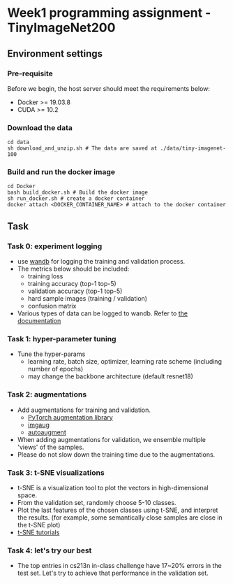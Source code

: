 # Week1 programming assignment - TinyImageNet200

  

## Environment settings

### Pre-requisite
Before we begin, the host server should meet the requirements below:
* Docker >= 19.03.8
* CUDA >= 10.2

###  Download the data

```
cd data
sh download_and_unzip.sh # The data are saved at ./data/tiny-imagenet-100
```

### Build and run the docker image

```
cd Docker
bash build_docker.sh # Build the docker image
sh run_docker.sh # create a docker container
docker attach <DOCKER_CONTAINER_NAME> # attach to the docker container
```

## Task

### Task 0: experiment logging
* use [wandb](https://www.wandb.com/) for logging the training and validation process.
* The metrics below should be included:
	* training loss
	* training accuracy (top-1 top-5)
	* validation accuracy (top-1 top-5)
	* hard sample images (training / validation)
	* confusion matrix
* Various types of data can be logged to wandb. Refer to [the documentation](https://docs.wandb.com/library/log)

### Task 1: hyper-parameter tuning

* Tune the hyper-params
	* learning rate, batch size, optimizer, learning rate scheme (including number of epochs)
	* may change the backbone architecture (default resnet18)

### Task 2: augmentations

* Add augmentations for training and validation.
	* [PyTorch augmentation library](https://pytorch.org/docs/stable/torchvision/transforms.html)
	* [imgaug](https://github.com/aleju/imgaug)
	* [autoaugment](https://github.com/DeepVoltaire/AutoAugment)
* When adding augmentations for validation, we ensemble multiple 'views' of the samples.
* Please do not slow down the training time due to the augmentations.

### Task 3: t-SNE visualizations

* t-SNE is a visualization tool to plot the vectors in high-dimensional space.
* From the validation set, randomly choose 5-10 classes.
* Plot the last features of the chosen classes using t-SNE, and interpret the results. (for example, some semantically close samples are close in the t-SNE plot)
* [t-SNE tutorials](https://github.com/oreillymedia/t-SNE-tutorial)

### Task 4: let's try our best

* The top entries in cs213n in-class challenge have 17~20% errors in the test set. Let's try to achieve that performance in the validation set.
